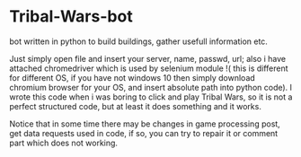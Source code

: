 # Tribal-Wars-bot
bot written in python to build buildings, gather usefull information etc.

Just simply open file and insert your server, name, passwd, url;   also i have attached chromedriver which is used by selenium module !( this is different for different OS, if you have not windows 10 then simply download chromium browser for your OS, and insert absolute path into python code).
I wrote this code when i was boring to click and play Tribal Wars, so it is not a perfect structured code, but at least it does something and it works.

Notice that in some time there may be changes in game processing post, get data requests used in code, if so, you can try to repair it or comment part which does not working.
